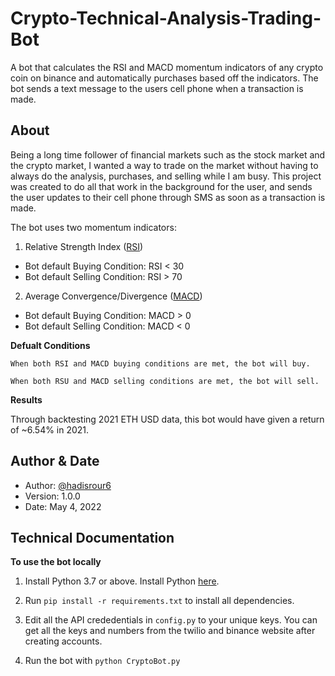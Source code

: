 # Crypto-Technical-Analysis-Trading-Bot
A bot that calculates the RSI and MACD momentum indicators of any crypto coin on binance and automatically purchases based off the indicators. The bot sends a text message to the users cell phone when a transaction is made. 

## About  
Being a long time follower of financial markets such as the stock market and the crypto market, I wanted a way to trade on the market without having to always do the analysis, purchases, and selling while I am busy. This project was created to do all that work in the background for the user, and sends the user updates to their cell phone through SMS as soon as a transaction is made. 

The bot uses two momentum indicators:

1. Relative Strength Index ([RSI](https://www.investopedia.com/terms/r/rsi.asp))
  - Bot default Buying Condition: RSI < 30
  - Bot default Selling Condition: RSI > 70

2. Average Convergence/Divergence ([MACD](https://www.investopedia.com/terms/m/macd.asp))
  - Bot default Buying Condition: MACD > 0
  - Bot default Selling Condition:  MACD < 0 
  
**Defualt Conditions**

    When both RSI and MACD buying conditions are met, the bot will buy. 

    When both RSU and MACD selling conditions are met, the bot will sell. 

**Results**

   Through backtesting 2021 ETH USD data, this bot would have given a return of ~6.54% in 2021. 

## Author & Date 
- Author: [@hadisrour6](https://www.github.com/hadisrour6)
- Version: 1.0.0 
- Date: May 4, 2022 

## Technical Documentation   

**To use the bot locally**
  1. Install Python 3.7 or above. Install Python [here](https://www.python.org/).  

  2. Run ```pip install -r requirements.txt``` to install all dependencies.

  3. Edit all the API crededentials in ```config.py``` to your unique keys. You can get all the keys and numbers from the twilio and binance website after creating        accounts.
 
  4. Run the bot with  ```python CryptoBot.py```
 






